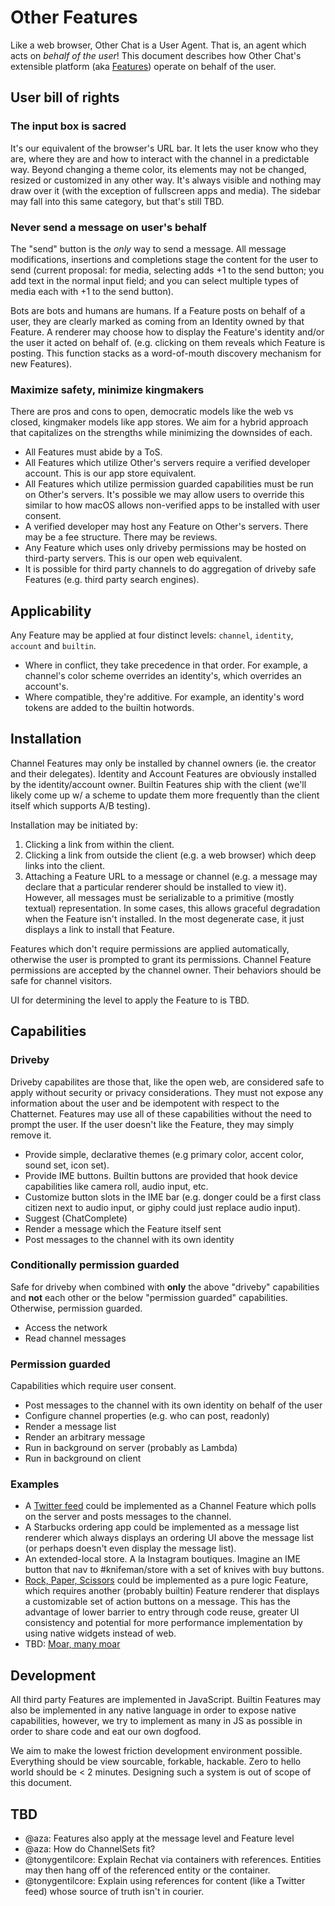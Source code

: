 # Other Features

Like a web browser, Other Chat is a User Agent. That is, an agent which acts on _behalf of the user_! This document describes how Other Chat's extensible platform (aka [Features](https://github.com/other-xyz/other.js.pseudo.js/blob/master/README.md)) operate on behalf of the user.

## User bill of rights

### The input box is sacred

It's our equivalent of the browser's URL bar. It lets the user know who they are, where they are and how to interact with the channel in a predictable way. Beyond changing a theme color, its elements may not be changed, resized or customized in any other way. It's always visible and nothing may draw over it (with the exception of fullscreen apps and media). The sidebar may fall into this same category, but that's still TBD.

### Never send a message on user's behalf

The "send" button is the _only_ way to send a message. All message modifications, insertions and completions stage the content for the user to send (current proposal: for media, selecting adds +1 to the send button; you add text in the normal input field; and you can select multiple types of media each with +1 to the send button).

Bots are bots and humans are humans. If a Feature posts on behalf of a user, they are clearly marked as coming from an Identity owned by that Feature. A renderer may choose how to display the Feature's identity and/or the user it acted on behalf of. (e.g. clicking on them reveals which Feature is posting. This function stacks as a word-of-mouth discovery mechanism for new Features).

### Maximize safety, minimize kingmakers

There are pros and cons to open, democratic models like the web vs closed, kingmaker models like app stores. We aim for a hybrid approach that capitalizes on the strengths while minimizing the downsides of each.

- All Features must abide by a ToS.
- All Features which utilize Other's servers require a verified developer account. This is our app store equivalent.
- All Features which utilize permission guarded capabilities must be run on Other's servers. It's possible we may allow users to override this similar to how macOS allows non-verified apps to be installed with user consent.
- A verified developer may host any Feature on Other's servers. There may be a fee structure. There may be reviews.
- Any Feature which uses only driveby permissions may be hosted on third-party servers. This is our open web equivalent.
- It is possible for third party channels to do aggregation of driveby safe Features (e.g. third party search engines).

## Applicability

Any Feature may be applied at four distinct levels: `channel`, `identity`, `account` and `builtin`.
- Where in conflict, they take precedence in that order. For example, a channel's color scheme overrides an identity's, which overrides an account's.
- Where compatible, they're additive. For example, an identity's word tokens are added to the builtin hotwords.

## Installation

Channel Features may only be installed by channel owners (ie. the creator and their delegates). Identity and Account Features are obviously installed by the identity/account owner. Builtin Features ship with the client (we'll likely come up w/ a scheme to update them more frequently than the client itself which supports A/B testing).

Installation may be initiated by:
  1. Clicking a link from within the client.
  1. Clicking a link from outside the client (e.g. a web browser) which deep links into the client.
  1. Attaching a Feature URL to a message or channel (e.g. a message may declare that a particular renderer should be installed to view it). However, all messages must be serializable to a primitive (mostly textual) representation. In some cases, this allows graceful degradation when the Feature isn't installed. In the most degenerate case, it just displays a link to install that Feature.

Features which don't require permissions are applied automatically, otherwise the user is prompted to grant its permissions. Channel Feature permissions are accepted by the channel owner. Their behaviors should be safe for channel visitors.

UI for determining the level to apply the Feature to is TBD.

## Capabilities

### Driveby

Driveby capabilites are those that, like the open web, are considered safe to apply without security or privacy considerations. They must not expose any information about the user and be idempotent with respect to the Chatternet. Features may use all of these capabilities without the need to prompt the user. If the user doesn't like the Feature, they may simply remove it.

- Provide simple, declarative themes (e.g primary color, accent color, sound set, icon set).
- Provide IME buttons. Builtin buttons are provided that hook device capabilities like camera roll, audio input, etc.
- Customize button slots in the IME bar (e.g. donger could be a first class citizen next to audio input, or giphy could just replace audio input).
- Suggest (ChatComplete)
- Render a message which the Feature itself sent
- Post messages to the channel with its own identity

### Conditionally permission guarded

Safe for driveby when combined with **only** the above "driveby" capabilities and **not** each other or the below "permission guarded" capabilities. Otherwise, permission guarded.

- Access the network
- Read channel messages

### Permission guarded

Capabilities which require user consent.

- Post messages to the channel with its own identity on behalf of the user
- Configure channel properties (e.g. who can post, readonly)
- Render a message list
- Render an arbitrary message
- Run in background on server (probably as Lambda)
- Run in background on client

### Examples

- A [Twitter feed](https://github.com/other-xyz/other.js.pseudo.js/blob/master/apps/twitter.pseudo.js) could be implemented as a Channel Feature which polls on the server and posts messages to the channel.
- A Starbucks ordering app could be implemented as a message list renderer which always displays an ordering UI above the message list (or perhaps doesn't even display the message list).
- An extended-local store. A la Instagram boutiques. Imagine an IME button that nav to #knifeman/store with a set of knives with buy buttons.
- [Rock, Paper, Scissors](https://github.com/other-xyz/other.js.pseudo.js/blob/master/extras/rock-paper-scissors.pseudo.js) could be implemented as a pure logic Feature, which requires another (probably builtin) Feature renderer that displays a customizable set of action buttons on a message. This has the advantage of lower barrier to entry through code reuse, greater UI consistency and potential for more performance implementation by using native widgets instead of web.
- TBD: [Moar, many moar](https://docs.google.com/document/d/1qhH74PRk9RdMLszV2PVMZniIgtpVxyG6e4-1fcA5Qmc/edit#)

## Development

All third party Features are implemented in JavaScript. Builtin Features may also be implemented in any native language in order to expose native capabilities, however, we try to implement as many in JS as possible in order to share code and eat our own dogfood.

We aim to make the lowest friction development environment possible. Everything should be view sourcable, forkable, hackable. Zero to hello world should be < 2 minutes. Designing such a system is out of scope of this document.

## TBD
- @aza: Features also apply at the message level and Feature level
- @aza: How do ChannelSets fit?
- @tonygentilcore: Explain Rechat via containers with references. Entities may then hang off of the referenced entity or the container.
- @tonygentilcore: Explain using references for content (like a Twitter feed) whose source of truth isn't in courier.
